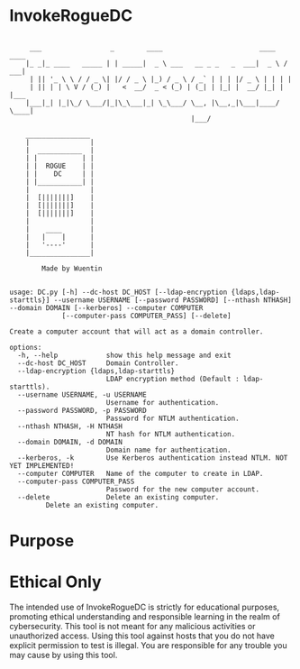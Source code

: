# InvokeRogueDC
```

     ___                 _        ____                        ____   ____
    |_ _|_ ____   _____ | | _____|  _ \ ___   __ _ _   _  ___|  _ \ / ___|
     | || '_ \ \ / / _ \| |/ / _ \ |_) / _ \ / _` | | | |/ _ \ | | | |
     | || | | \ V / (_) |   <  __/  _ < (_) | (_| | |_| |  __/ |_| | |___
    |___|_| |_|\_/ \___/|_|\_\___|_| \_\___/ \__, |\__,_|\___|____/ \____|
                                             |___/

    ________________
    |               |
    |  ___________  |
    | |           | |
    | |  ROGUE    | |
    | |    DC     | |
    | |___________| |
    |               |
    |  [|||||||]    |
    |  [|||||||]    |
    |  [|||||||]    |
    |               |
    |    ____       |
    |   |    |      |
    |   '----'      |
    |_______________|

        Made by Wuentin


usage: DC.py [-h] --dc-host DC_HOST [--ldap-encryption {ldaps,ldap-starttls}] --username USERNAME [--password PASSWORD] [--nthash NTHASH] --domain DOMAIN [--kerberos] --computer COMPUTER
             [--computer-pass COMPUTER_PASS] [--delete]

Create a computer account that will act as a domain controller.

options:
  -h, --help            show this help message and exit
  --dc-host DC_HOST     Domain Controller.
  --ldap-encryption {ldaps,ldap-starttls}
                        LDAP encryption method (Default : ldap-starttls).
  --username USERNAME, -u USERNAME
                        Username for authentication.
  --password PASSWORD, -p PASSWORD
                        Password for NTLM authentication.
  --nthash NTHASH, -H NTHASH
                        NT hash for NTLM authentication.
  --domain DOMAIN, -d DOMAIN
                        Domain name for authentication.
  --kerberos, -k        Use Kerberos authentication instead NTLM. NOT YET IMPLEMENTED!
  --computer COMPUTER   Name of the computer to create in LDAP.
  --computer-pass COMPUTER_PASS
                        Password for the new computer account.
  --delete              Delete an existing computer.
         Delete an existing computer.

```

# Purpose


# Ethical Only
The intended use of InvokeRogueDC is strictly for educational purposes, promoting ethical understanding and responsible learning in the realm of cybersecurity. This tool is not meant for any malicious activities or unauthorized access.
Using this tool against hosts that you do not have explicit permission to test is illegal. You are responsible for any trouble you may cause by using this tool.
